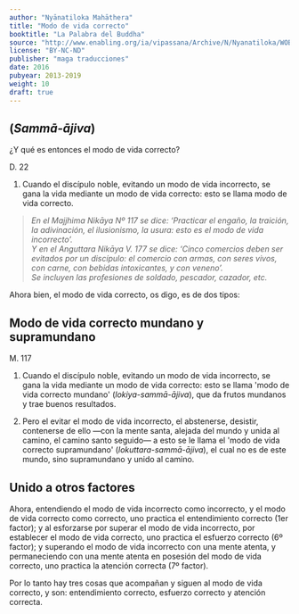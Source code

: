 ```yaml
---
author: "Nyānatiloka Mahāthera"
title: "Modo de vida correcto"
booktitle: "La Palabra del Buddha"
source: "http://www.enabling.org/ia/vipassana/Archive/N/Nyanatiloka/WOB/index.html"
license: "BY-NC-ND"
publisher: "maga traducciones"
date: 2016
pubyear: 2013-2019
weight: 10
draft: true
---
```


## (*Sammā-ājiva*)  

¿Y qué es entonces el modo de vida correcto?  

D. 22  

1. Cuando el discípulo noble, evitando un modo de vida incorrecto, se gana la vida mediante un modo de vida correcto: esto se llama modo de vida correcto.  

> *En el Majjhima Nikāya Nº 117 se dice: ‘Practicar el engaño, la traición, la adivinación, el ilusionismo, la usura: esto es el modo de vida incorrecto’.  
Y en el Anguttara Nikāya V. 177 se dice: ‘Cinco comercios deben ser evitados por un discípulo: el comercio con armas, con seres vivos, con carne, con bebidas intoxicantes, y con veneno’.  
Se incluyen las profesiones de soldado, pescador, cazador, etc.*  

Ahora bien, el modo de vida correcto, os digo, es de dos tipos:  

## Modo de vida correcto mundano y supramundano  

M. 117  

1. Cuando el discípulo noble, evitando un modo de vida incorrecto, se gana la vida mediante un modo de vida correcto: esto se llama 'modo de vida correcto mundano' (*lokiya-sammā-ājiva*), que da frutos mundanos y trae buenos resultados.  

2. Pero el evitar el modo de vida incorrecto, el abstenerse, desistir, contenerse de ello —con la mente santa, alejada del mundo y unida al camino, el camino santo seguido— a esto se le llama el 'modo de vida correcto supramundano' (*lokuttara-sammā-ājiva*), el cual no es de este mundo, sino supramundano y unido al camino.  

## Unido a otros factores  

Ahora, entendiendo el modo de vida incorrecto como incorrecto, y el modo de vida correcto como correcto, uno practica el entendimiento correcto (1er factor); y al esforzarse por superar el modo de vida incorrecto, por establecer el modo de vida correcto, uno practica el esfuerzo correcto (6º factor); y superando el modo de vida incorrecto con una mente atenta, y permaneciendo con una mente atenta en posesión del modo de vida correcto, uno practica la atención correcta (7º factor).  

Por lo tanto hay tres cosas que acompañan y siguen al modo de vida correcto, y son: entendimiento correcto, esfuerzo correcto y atención correcta.
